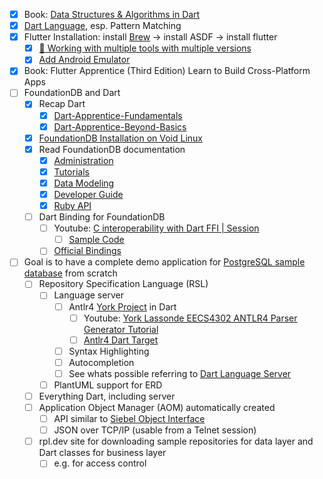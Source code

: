 - [x] Book: [Data Structures & Algorithms in Dart](https://www.kodeco.com/books/data-structures-algorithms-in-dart/v2.0)
- [x] [Dart Language](https://dart.dev/language), esp. Pattern Matching
- [x] Flutter Installation: install [Brew](https://brew.sh/) → install ASDF → install flutter
    - [x] [🌳 Working with multiple tools with multiple versions](https://www.iainsmith.me/blog/future-proof-your-flutter-env#-working-with-multiple-tools-with-multiple-versions)
    - [x] [Add Android Emulator](https://gist.github.com/mkohlhaas/22fdcf05017e0ab834588bf327143673)
- [x] Book: Flutter Apprentice (Third Edition) Learn to Build Cross-Platform Apps
- [ ] FoundationDB and Dart
    - [x] Recap Dart
        - [x] [Dart-Apprentice-Fundamentals](https://github.com/mkohlhaas/Dart-Apprentice-Fundamentals)
        - [x] [Dart-Apprentice-Beyond-Basics](https://github.com/mkohlhaas/Dart-Apprentice-Beyond-Basics)
    - [x] [FoundationDB Installation on Void Linux](https://github.com/mkohlhaas/FoundationDB-Installation)
    - [x] Read FoundationDB documentation
        - [x] [Administration](https://apple.github.io/foundationdb/administration.html)
        - [x] [Tutorials](https://apple.github.io/foundationdb/tutorials.html)
        - [x] [Data Modeling](https://apple.github.io/foundationdb/data-modeling.html)
        - [x] [Developer Guide](https://apple.github.io/foundationdb/developer-guide.html)
        - [x] [Ruby API](https://apple.github.io/foundationdb/api-ruby.html)
    - [ ] Dart Binding for FoundationDB
        - [ ] Youtube: [C interoperability with Dart FFI | Session ](https://www.youtube.com/watch?v=2MMK7YoFgaA&pp=ygUIZGFydCBmZmk%3D)
            - [ ] [Sample Code](https://github.com/mit-mit/ffi-talk)
        - [ ] [Official Bindings](https://github.com/apple/foundationdb/tree/main/bindings)
- [ ] Goal is to have a complete demo application for [PostgreSQL sample database](https://www.postgresqltutorial.com/postgresql-getting-started/postgresql-sample-database/) from scratch
    - [ ] Repository Specification Language (RSL)
        - [ ] Language server
            - [ ] Antlr4 [York Project](https://github.com/mkohlhaas/York-Lassonde-EECS4302-ANTLR4-Parser-Generator-Tutorial-Go) in Dart
                - [ ] Youtube: [York Lassonde EECS4302 ANTLR4 Parser Generator Tutorial](https://www.youtube.com/playlist?list=PL5dxAmCmjv_4FGYtGzcvBeoS-BobRTJLq)
                - [ ] [Antlr4 Dart Target](https://github.com/antlr/antlr4/blob/master/doc/dart-target.md)
            - [ ] Syntax Highlighting
            - [ ] Autocompletion
            - [ ] See whats possible referring to [Dart Language Server](https://github.com/dart-lang/sdk/blob/master/pkg/analysis_server/tool/lsp_spec/README.md)
        - [ ] PlantUML support for ERD
    - [ ] Everything Dart, including server
    - [ ] Application Object Manager (AOM) automatically created
        - [ ] API similar to [Siebel Object Interface](https://docs.oracle.com/cd/B31104_02/books/OIRef/OIRefInterfaceRef.html#wp1068704)
        - [ ] JSON over TCP/IP (usable from a Telnet session)
    - [ ] rpl.dev site for downloading sample repositories for data layer and Dart classes for business layer
        - [ ] e.g. for access control
